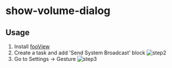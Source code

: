 # show-volume-dialog

## Usage
1. Install [fooView](https://play.google.com/store/apps/details?id=com.fooview.android.fooview)
2. Create a task and add 'Send System Broadcast' block
  ![step2](https://user-images.githubusercontent.com/20693430/91047267-5c613980-e64c-11ea-8089-a9f902c094c4.jpg)
3. Go to Settings -> Gesture
  ![step3](https://user-images.githubusercontent.com/20693430/91047272-5d926680-e64c-11ea-9460-8b57ce552300.jpg)
